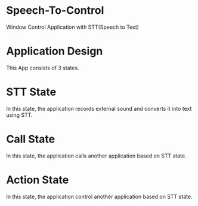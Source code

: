 # Speech-To-Control
Window Control Application with STT(Speech to Text)

# Application Design
This App consists of 3 states.

# STT State   
In this state, the application records external sound and converts it into text using STT.

# Call State
In this state, the application calls another application based on STT state.

# Action State
In this state, the application control another application based on STT state.
